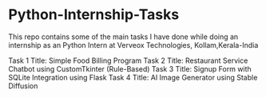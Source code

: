 # Python-Internship-Tasks
This repo contains some of the main tasks I have done while doing an internship as an Python Intern at Verveox Technologies, Kollam,Kerala-India

Task 1 Title: Simple Food Billing Program
Task 2 Title: Restaurant Service Chatbot using CustomTkinter (Rule-Based)
Task 3 Title: Signup Form with SQLite Integration using Flask
Task 4 Title: AI Image Generator using Stable Diffusion
